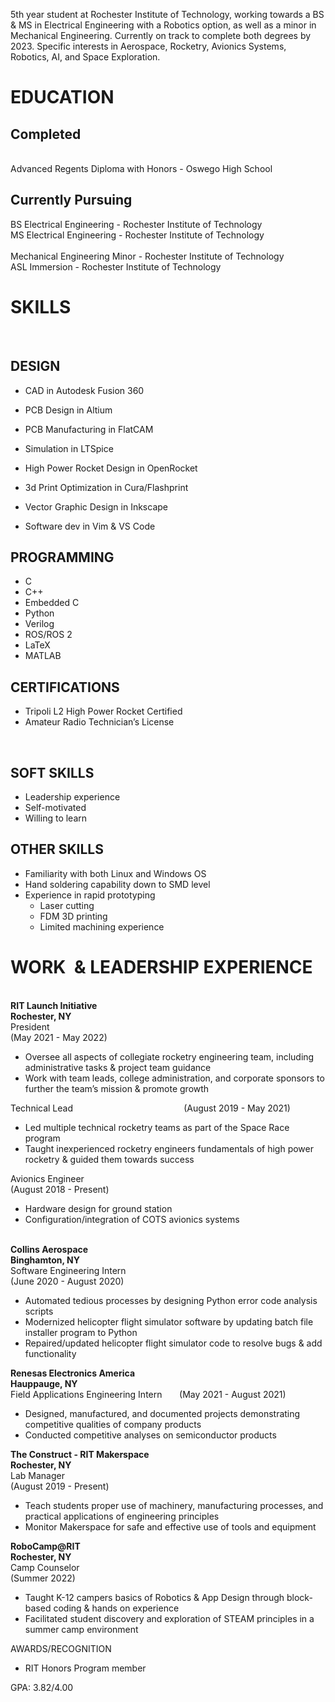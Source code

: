 5th year student at Rochester Institute of Technology, working towards a BS & MS in Electrical Engineering with a Robotics option, as well as a minor in Mechanical Engineering. Currently on track to complete both degrees by 2023. Specific interests in Aerospace, Rocketry, Avionics Systems, Robotics, AI, and Space Exploration.

# EDUCATION 
## Completed  
​  
Advanced Regents Diploma with Honors - Oswego High School

## Currently Pursuing  
  
BS Electrical Engineering - Rochester Institute of Technology  
MS Electrical Engineering - Rochester Institute of Technology  
​  
Mechanical Engineering Minor - Rochester Institute of Technology  
​ASL Immersion - Rochester Institute of Technology

# SKILLS  
​  
## DESIGN

- ​CAD in Autodesk Fusion 360
- PCB Design in Altium
- PCB Manufacturing in FlatCAM
- Simulation in LTSpice
- High Power Rocket Design in OpenRocket  
    
- 3d Print Optimization in Cura/Flashprint
- Vector Graphic Design in Inkscape
- Software dev in Vim & VS Code

  
## PROGRAMMING

- C
- C++
- Embedded C
- Python
- Verilog
- ROS/ROS 2
- LaTeX
- MATLAB

  
## CERTIFICATIONS

- Tripoli L2 High Power Rocket Certified
- Amateur Radio Technician’s License

​​  
## SOFT SKILLS

- Leadership experience
- Self-motivated​
- Willing to learn

  
## OTHER SKILLS

- Familiarity with both Linux and Windows OS
- Hand soldering capability down to SMD level
- Experience in rapid prototyping
    - Laser cutting
    - FDM 3D printing
    - Limited machining experience


# WORK  & LEADERSHIP EXPERIENCE  
​  
**RIT Launch Initiative                                    
Rochester, NY**  
President                                                        
(May 2021 - May 2022)

- Oversee all aspects of collegiate rocketry engineering team, including administrative tasks & project team guidance
- Work with team leads, college administration, and corporate sponsors to further the team’s mission & promote growth

Technical Lead                                             (August 2019 - May 2021)

- Led multiple technical rocketry teams as part of the Space Race program
- Taught inexperienced rocketry engineers fundamentals of high power rocketry & guided them towards success

Avionics Engineer                                          
(August 2018 - Present)

- Hardware design for ground station
- Configuration/integration of COTS avionics systems

   
**Collins Aerospace**                                         
**Binghamton, NY**  
Software Engineering Intern                        
(June 2020 - August 2020)

- Automated tedious processes by designing Python error code analysis scripts
- Modernized helicopter flight simulator software by updating batch file installer program to Python
- Repaired/updated helicopter flight simulator code to resolve bugs & add functionality

  
**Renesas Electronics America                      
Hauppauge, NY**  
Field Applications Engineering Intern       (May 2021 - August 2021)

- Designed, manufactured, and documented projects demonstrating competitive qualities of company products
- Conducted competitive analyses on semiconductor products

  
**The Construct - RIT Makerspace                
Rochester, NY**  
Lab Manager                                                  
(August 2019 - Present)

- Teach students proper use of machinery, manufacturing processes, and practical applications of engineering principles
- Monitor Makerspace for safe and effective use of tools and equipment

  
**RoboCamp@RIT  
Rochester, NY**  
Camp Counselor  
(Summer 2022)​

- Taught K-12 campers basics of Robotics & App Design through block-based coding & hands on experience
- Facilitated student discovery and exploration of STEAM principles in a summer camp environment


AWARDS/RECOGNITION

- RIT Honors Program member​

GPA: 3.82/4.00

